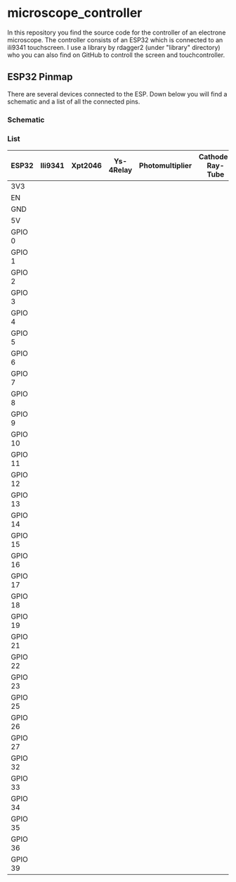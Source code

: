 # microscope_controller
In this repository you find the source code for the controller of an electrone microscope. The controller consists of an ESP32 which is connected to an ili9341 touchscreen. I use a library by rdagger2 (under "library" directory) who you can also find on GitHub to controll the screen and touchcontroller.

## ESP32 Pinmap
There are several devices connected to the ESP. Down below you will find a schematic and a list of all the connected pins.

### Schematic

### List

ESP32|Ili9341|Xpt2046|Ys-4Relay|Photomultiplier|Cathode-Ray-Tube|5v-PSU
-----|-------|-------|---------|---------------|----------------|------
3V3||||||
EN||||||
GND||||||
5V||||||
GPIO 0||||||
GPIO 1||||||
GPIO 2||||||
GPIO 3||||||
GPIO 4||||||
GPIO 5||||||
GPIO 6||||||
GPIO 7||||||
GPIO 8||||||
GPIO 9||||||
GPIO 10||||||
GPIO 11||||||
GPIO 12||||||
GPIO 13||||||
GPIO 14||||||
GPIO 15||||||
GPIO 16||||||
GPIO 17||||||
GPIO 18||||||
GPIO 19||||||
GPIO 21||||||
GPIO 22||||||
GPIO 23||||||
GPIO 25||||||
GPIO 26||||||
GPIO 27||||||
GPIO 32||||||
GPIO 33||||||
GPIO 34||||||
GPIO 35||||||
GPIO 36||||||
GPIO 39||||||
